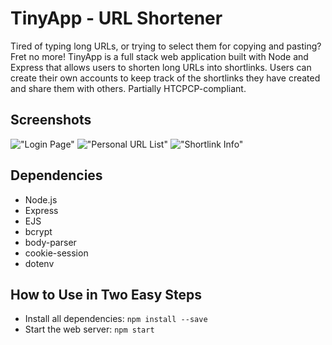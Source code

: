 # TinyApp - URL Shortener

Tired of typing long URLs, or trying to select them for copying and pasting? Fret no more!
TinyApp is a full stack web application built with Node and Express that allows users to shorten long URLs into shortlinks.
Users can create their own accounts to keep track of the shortlinks they have created and share them with others.
Partially HTCPCP-compliant.


## Screenshots

!["Login Page"](#)
!["Personal URL List"](#)
!["Shortlink Info"](#)

## Dependencies

- Node.js
- Express
- EJS
- bcrypt
- body-parser
- cookie-session
- dotenv

## How to Use in Two Easy Steps

- Install all dependencies: `npm install --save`
- Start the web server: `npm start`